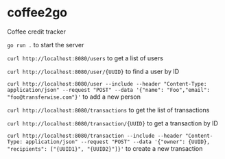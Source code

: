 # coffee2go

Coffee credit tracker

``` go run . ``` to start the server

```curl http://localhost:8080/users``` to get a list of users

```curl http://localhost:8080/user/{UUID}``` to find a user by ID

```curl http://localhost:8080/user --include --header "Content-Type: application/json" --request "POST" --data '{"name": "Foo","email": "foo@transferwise.com"}'``` to add a new person

```curl http://localhost:8080/transactions``` to get the list of transactions

```curl http://localhost:8080/transaction/{UUID}``` to get a transaction by ID

```curl http://localhost:8080/transaction --include --header "Content-Type: application/json" --request "POST" --data '{"owner": {UUID}, "recipients": ["{UUID1}", "{UUID2}"]}'``` to create a new transaction